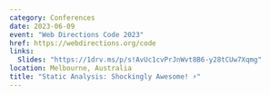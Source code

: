 ```yaml
---
category: Conferences
date: 2023-06-09
event: "Web Directions Code 2023"
href: https://webdirections.org/code
links:
  Slides: "https://1drv.ms/p/s!AvUc1cvPrJnWvt8B6-y28tCUw7Xqmg"
location: Melbourne, Australia
title: "Static Analysis: Shockingly Awesome! ⚡️"
---
```

